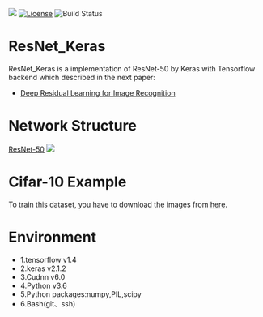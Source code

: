 ![](https://github.com/hualin95/ResNet_Keras/blob/master/docs/logo.png)
[![License](https://img.shields.io/badge/License-MIT-blue.svg)](https://github.com/hualin95/Everyone_Is_Van_Gogh/blob/master/LICENSE) 
![Build Status](https://img.shields.io/appveyor/ci/gruntjs/grunt/master.svg)
# ResNet_Keras
ResNet_Keras is a implementation of ResNet-50 by Keras with Tensorflow backend which described in the next paper:
* [Deep Residual Learning for Image Recognition](https://arxiv.org/abs/1512.03385)

# Network Structure
[ResNet-50](http://ethereon.github.io/netscope/#/gist/db945b393d40bfa26006)
![](https://github.com/hualin95/ResNet_Keras/blob/master/docs/resnet.jpg)

# Cifar-10 Example
To train this dataset, you have to download the images from [here](http://www.cs.toronto.edu/~kriz/cifar.html).

# Environment
* 1.tensorflow v1.4
* 2.keras v2.1.2
* 3.Cudnn v6.0
* 4.Python v3.6 
* 5.Python packages:numpy,PIL,scipy
* 6.Bash(git、ssh)

